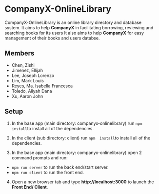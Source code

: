 # CompanyX-OnlineLibrary
CompanyX-OnlineLibrary is an online library directory and database system. It aims to help **CompanyX** in facilitating borrowing, reviewing and searching books for its users It also aims to help **CompanyX** for easy management of their books and users databse.

## Members
* Chen, Zishi
* Jimenez, Ellijah
* Lee, Joseph Lorenzo
* Lim, Mark Louis
* Reyes, Ma. Isabella Francesca
* Toledo, Aliyah Dana
* Xu, Aaron John

## Setup

1. In the base app (main directory: companyx-onlinelibrary) run ```npm  install```to install all of the dependencies.

2. In the client (sub directory: client)  run ```npm  install```to install all of the dependencies.

3. In the base app (main directory: companyx-onlinelibrary) open 2 command prompts and run:
  * ```npm run server``` to run the back end/start server.
  * ```npm run client``` to run the front end.

4. Open a new browser tab and type **http://localhost:3000** to launch the **Front End/ Client**.
